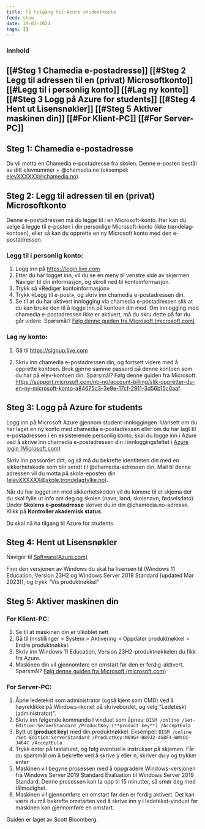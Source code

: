 ```yaml
---
title: Få tilgang til Azure studentkonto
feed: show
date: 19-03-2024
tags: []
---
```


### Innhold
[[#Steg 1 Chamedia e-postadresse]]
[[#Steg 2 Legg til adressen til en (privat) Microsoftkonto]]
	[[#Legg til i personlig konto]]
	[[#Lag ny konto]]
[[#Steg 3 Logg på Azure for students]]
[[#Steg 4 Hent ut Lisensnøkler]]
[[#Steg 5 Aktiver maskinen din]]
	[[#For Klient-PC]]
	[[#For Server-PC]]
---
## Steg 1: Chamedia e-postadresse
Du vil motta en Chamedia e-postadresse fra skolen. Denne e-posten består av ditt elevnummer + @chamedia.no (eksempel: elevXXXXXX@chamedia.no).

## Steg 2: Legg til adressen til en (privat) Microsoftkonto
Denne e-postadressen må du legge til i en Microsoft-konto. Her kan du velge å legge til e-posten i din personlige Microsoft-konto (ikke trøndelag-kontoen), eller så kan du opprette en ny Microsoft konto med den e-postadressen.

### Legg til i personlig konto: 
1. Logg inn på https://login.live.com
2. Etter du har logget inn, vil du se en meny til venstre side av skjermen. Naviger til din informasjon, og skroll ned til kontoinformasjon.
3. Trykk så «Rediger kontoinformasjon»
4. Trykk «Legg til e-post», og skriv inn chamedia e-postadressen din.
5. Se til at du har aktivert innlogging via chamedia e-postadressen slik at du kan bruke den til å logge inn på kontoen din med. Om innlogging med chamedia e-postadressen ikke er aktivert, må du skru dette på før du går videre. 
Spørsmål? [Følg denne guiden fra Microsoft (microsoft.com)](https://support.microsoft.com/nb-no/account-billing/slik-legger-du-til-en-e-postadresse-eller-et-telefonnummer-i-microsoft-kontoen-1898efcd-3f0a-6646-46d8-5b681999e047)

### Lag ny konto:
1. Gå til https://signup.live.com

2. Skriv inn chamedia e-postadressen din, og fortsett videre med å opprette kontoen. Bruk gjerne samme passord på denne kontoen som du har på elev-kontoen din. Spørsmål? Følg denne guiden fra Microsoft: https://support.microsoft.com/nb-no/account-billing/slik-oppretter-du-en-ny-microsoft-konto-a84675c3-3e9e-17cf-2911-3d56b15c0aaf

## Steg 3: Logg på Azure for students
Logg inn på Microsoft Azure gjennom student-innloggingen. Uansett om du har laget en ny konto med chamedia e-postadressen eller om du har lagt til e-postadressen i en eksisterende personlig konto, skal du logge inn i Azure ved å skrive inn chamedia e-postadressen din i innloggingsfeltet i [Azure login (Microsoft.com)](https://azure.microsoft.com/nb-no/free/students)

Skriv inn passordet ditt, og så må du bekrefte identiteten din med en sikkerhetskode som blir sendt til @chamedia-adressen din. Mail til denne adressen vil du motta på skole-eposten din (elevXXXXXX@skole.trondelagfylke.no).

Når du har logget inn med sikkerhetskoden vil du komme til et skjema der du skal fylle ut info om deg og skolen (navn, land, skolenavn, fødselsdato). Under **Skolens e-postadresse** skriver du in din @chamedia.no-adresse. Klikk på **Kontroller akademisk status**.

Du skal nå ha tilgang til Azure for students

## Steg 4: Hent ut Lisensnøkler
Naviger til [Software(Azure.com)](https://portal.azure.com/#view/Microsoft_Azure_Education/EducationMenuBlade/~/software)

Finn den versjonen av Windows du skal ha lisensen til (Windows 11 Education, Version 23H2 og Windows Server 2019 Standard (updated Mar 2023)), og trykk “Vis produktnøkkel”

## Steg 5: Aktiver maskinen din

### For Klient-PC:

1. Se til at maskinen din er tilkoblet nett
2. Gå til Innstillinger > System > Aktivering > Oppdater produktnøkkel > Endre produktnøkkel.
3. Skriv inn Windows 11 Education, Version 23H2-produktnøkkelen du fikk fra Azure.
4. Maskinen din vil gjennomføre en omstart før den er ferdig-aktivert. 
Spørsmål? [Følg denne guiden fra Microsoft (microsoft.com)](https://support.microsoft.com/nb-no/windows/aktivere-windows-c39005d4-95ee-b91e-b399-2820fda32227)

### For Server-PC:
1. Åpne ledetekst som administrator (også kjent som CMD) ved å høyreklikke på Windows-ikonet på skrivebordet, og velg “Ledeteskt (administrator)”.
2. Skriv inn følgende kommando I vinduet som åpnes: 
	`DISM /online /Set-Edition:ServerStandard /ProductKey:(**product key**) /AcceptEula`
4. Bytt ut (**product key**) med din produktnøkkel. 
	Eksempel: `DISM /online /Set-Edition:ServerStandard /ProductKey:N69G4-B89J2-4G8F4-WWYCC-J464C /AcceptEula`
6. Trykk enter på tastaturet, og følg eventuelle instrukser på skjemen. Får du spørsmål om å bekrefte ved å skrive y eller n, skriver du y og trykker enter
7. Maskinen vil begyne prosessen med å oppgradere Windows-versjonen fra Windows Server 2019 Standard Evaluation til Windows Server 2019 Standard. Denne prosessen kan ta opp til 15 minutter, så smør deg med tålmodighet.
8. Maskinen vil gjennomføre en omstart før den er ferdig aktivert. Det kan være du må bekrefte omstarten ved å skrive inn y i ledetekst-vinduet før maskinen kan gjennomføre en omstart.


Guiden er laget av Scott Bloomberg.